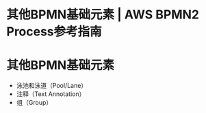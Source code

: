 # 其他BPMN基础元素 | AWS BPMN2 Process参考指南

# 其他BPMN基础元素

  * 泳池和泳道（Pool/Lane）
  * 注释（Text Annotation）
  * 组（Group）